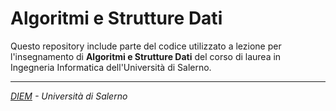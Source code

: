 # Algoritmi e Strutture Dati

Questo repository include parte del codice utilizzato a lezione per l'insegnamento di  __Algoritmi e Strutture Dati__ del corso di laurea in Ingegneria Informatica dell'Università di Salerno.
 
---
_[DIEM](https://www.diem.unisa.it/) - Università di Salerno_